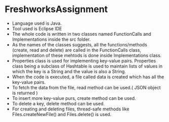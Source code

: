 # FreshworksAssignment

* Language used is Java.
* Tool used is Eclipse IDE 
* The whole code is written in two classes named FunctionCalls and Implementations inside the src folder.
* As the names of the classes suggests, all the functions/methods (create, read and delete) are called in the FunctionCalls class, implementation of these mehtods is done inside     Implementations class.
* Properties class is used for implementing key-value pairs. Properties class being a subclass of Hashtable is used to maintain lists of values in which the key is a String and     the value is also a String.
* When the code is executed, a file called data is created which has all the key-value pairs.
* To fetch the data from the file, read method can be used.( JSON object is returned )
* To insert more key-value purs, create method can be used.
* To delete a key, delete method can be used.
* For creating and deleting files, thread-safe methods like Files.createNewFile() and Files.delete() is used.
